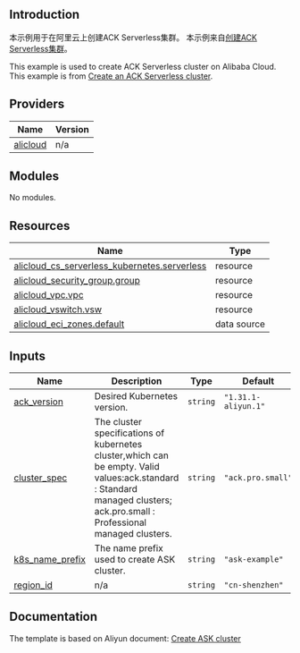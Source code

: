## Introduction

<!-- DOCS_DESCRIPTION_CN -->
本示例用于在阿里云上创建ACK Serverless集群。
本示例来自[创建ACK Serverless集群](http://help.aliyun.com/document_detail/2391966.htm)。
<!-- DOCS_DESCRIPTION_CN -->

<!-- DOCS_DESCRIPTION_EN -->
This example is used to create ACK Serverless cluster on Alibaba Cloud.
This example is from [Create an ACK Serverless cluster](http://help.aliyun.com/document_detail/2391966.htm).
<!-- DOCS_DESCRIPTION_EN -->

<!-- BEGIN_TF_DOCS -->
## Providers

| Name | Version |
|------|---------|
| <a name="provider_alicloud"></a> [alicloud](#provider\_alicloud) | n/a |

## Modules

No modules.

## Resources

| Name | Type |
|------|------|
| [alicloud_cs_serverless_kubernetes.serverless](https://registry.terraform.io/providers/aliyun/alicloud/latest/docs/resources/cs_serverless_kubernetes) | resource |
| [alicloud_security_group.group](https://registry.terraform.io/providers/aliyun/alicloud/latest/docs/resources/security_group) | resource |
| [alicloud_vpc.vpc](https://registry.terraform.io/providers/aliyun/alicloud/latest/docs/resources/vpc) | resource |
| [alicloud_vswitch.vsw](https://registry.terraform.io/providers/aliyun/alicloud/latest/docs/resources/vswitch) | resource |
| [alicloud_eci_zones.default](https://registry.terraform.io/providers/aliyun/alicloud/latest/docs/data-sources/eci_zones) | data source |

## Inputs

| Name | Description | Type | Default | Required |
|------|-------------|------|---------|:--------:|
| <a name="input_ack_version"></a> [ack\_version](#input\_ack\_version) | Desired Kubernetes version. | `string` | `"1.31.1-aliyun.1"` | no |
| <a name="input_cluster_spec"></a> [cluster\_spec](#input\_cluster\_spec) | The cluster specifications of kubernetes cluster,which can be empty. Valid values:ack.standard : Standard managed clusters; ack.pro.small : Professional managed clusters. | `string` | `"ack.pro.small"` | no |
| <a name="input_k8s_name_prefix"></a> [k8s\_name\_prefix](#input\_k8s\_name\_prefix) | The name prefix used to create ASK cluster. | `string` | `"ask-example"` | no |
| <a name="input_region_id"></a> [region\_id](#input\_region\_id) | n/a | `string` | `"cn-shenzhen"` | no |
<!-- END_TF_DOCS -->
## Documentation
<!-- docs-link --> 

The template is based on Aliyun document: [Create ASK cluster](http://help.aliyun.com/document_detail/2391966.htm) 

<!-- docs-link --> 